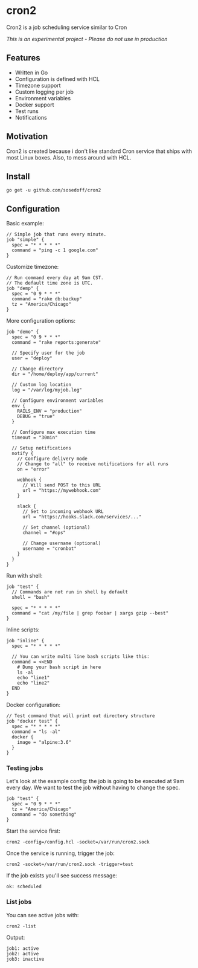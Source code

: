 # cron2

Cron2 is a job scheduling service similar to Cron

*This is an experimental project - Please do not use in production*

## Features

- Written in Go
- Configuration is defined with HCL
- Timezone support
- Custom logging per job
- Environment variables
- Docker support
- Test runs
- Notifications

## Motivation

Cron2 is created because i don't like standard Cron service that ships with most
Linux boxes. Also, to mess around with HCL.

## Install

```
go get -u github.com/sosedoff/cron2
```

## Configuration

Basic example:

```hcl
// Simple job that runs every minute.
job "simple" {
  spec = "* * * * *"
  command = "ping -c 1 google.com"
}
```

Customize timezone:

```hcl
// Run command every day at 9am CST.
// The default time zone is UTC.
job "demp" {
  spec = "0 9 * * *"
  command = "rake db:backup"
  tz = "America/Chicago"
}
```

More configuration options:

```hcl
job "demo" {
  spec = "0 9 * * *"
  command = "rake reports:generate"

  // Specify user for the job
  user = "deploy"

  // Change directory
  dir = "/home/deploy/app/current"

  // Custom log location
  log = "/var/log/myjob.log"

  // Configure environment variables
  env {
    RAILS_ENV = "production"
    DEBUG = "true"
  }

  // Configure max execution time
  timeout = "30min"

  // Setup notifications
  notify {
    // Configure delivery mode
    // Change to "all" to receive notifications for all runs
    on = "error"

    webhook {
      // Will send POST to this URL
      url = "https://mywebhook.com"
    }

    slack {
      // Set to incoming webhook URL
      url = "https://hooks.slack.com/services/..."

      // Set channel (optional)
      channel = "#ops"
      
      // Change username (optional)
      username = "cronbot"
    }
  }
}
```

Run with shell:

```hcl
job "test" {
  // Commands are not run in shell by default
  shell = "bash"

  spec = "* * * * *"
  command = "cat /my/file | grep foobar | xargs gzip --best"
}
```

Inline scripts:

```hcl
job "inline" {
  spec = "* * * * *"

  // You can write multi line bash scripts like this:
  command = <<END
    # Dump your bash script in here
    ls -al
    echo "line1"
    echo "line2"
  END
}
```

Docker configuration:

```hcl
// Test command that will print out directory structure
job "docker test" {
  spec = "* * * * *"
  command = "ls -al"
  docker {
    image = "alpine:3.6"
  }
}
```

### Testing jobs

Let's look at the example config: the job is going to be executed at 9am every day.
We want to test the job without having to change the spec.

```hcl
job "test" {
  spec = "0 9 * * *"
  tz = "America/Chicago"
  command = "do something"
}
```

Start the service first:

```
cron2 -config=/config.hcl -socket=/var/run/cron2.sock
```

Once the service is running, trigger the job:

```
cron2 -socket=/var/run/cron2.sock -trigger=test
```

If the job exists you'll see success message:

```
ok: scheduled
```

### List jobs

You can see active jobs with:

```
cron2 -list
```

Output:

```
job1: active
job2: active
job3: inactive
```
